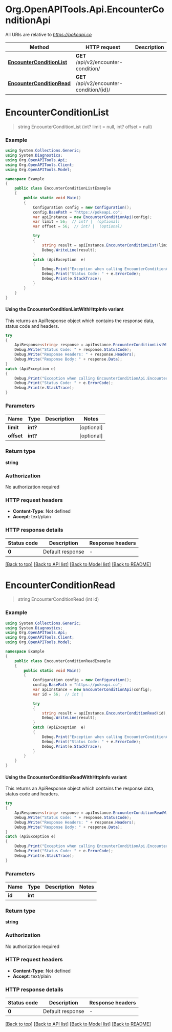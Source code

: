 # Org.OpenAPITools.Api.EncounterConditionApi

All URIs are relative to *https://pokeapi.co*

| Method | HTTP request | Description |
|--------|--------------|-------------|
| [**EncounterConditionList**](EncounterConditionApi.md#encounterconditionlist) | **GET** /api/v2/encounter-condition/ |  |
| [**EncounterConditionRead**](EncounterConditionApi.md#encounterconditionread) | **GET** /api/v2/encounter-condition/{id}/ |  |

<a id="encounterconditionlist"></a>
# **EncounterConditionList**
> string EncounterConditionList (int? limit = null, int? offset = null)



### Example
```csharp
using System.Collections.Generic;
using System.Diagnostics;
using Org.OpenAPITools.Api;
using Org.OpenAPITools.Client;
using Org.OpenAPITools.Model;

namespace Example
{
    public class EncounterConditionListExample
    {
        public static void Main()
        {
            Configuration config = new Configuration();
            config.BasePath = "https://pokeapi.co";
            var apiInstance = new EncounterConditionApi(config);
            var limit = 56;  // int? |  (optional) 
            var offset = 56;  // int? |  (optional) 

            try
            {
                string result = apiInstance.EncounterConditionList(limit, offset);
                Debug.WriteLine(result);
            }
            catch (ApiException  e)
            {
                Debug.Print("Exception when calling EncounterConditionApi.EncounterConditionList: " + e.Message);
                Debug.Print("Status Code: " + e.ErrorCode);
                Debug.Print(e.StackTrace);
            }
        }
    }
}
```

#### Using the EncounterConditionListWithHttpInfo variant
This returns an ApiResponse object which contains the response data, status code and headers.

```csharp
try
{
    ApiResponse<string> response = apiInstance.EncounterConditionListWithHttpInfo(limit, offset);
    Debug.Write("Status Code: " + response.StatusCode);
    Debug.Write("Response Headers: " + response.Headers);
    Debug.Write("Response Body: " + response.Data);
}
catch (ApiException e)
{
    Debug.Print("Exception when calling EncounterConditionApi.EncounterConditionListWithHttpInfo: " + e.Message);
    Debug.Print("Status Code: " + e.ErrorCode);
    Debug.Print(e.StackTrace);
}
```

### Parameters

| Name | Type | Description | Notes |
|------|------|-------------|-------|
| **limit** | **int?** |  | [optional]  |
| **offset** | **int?** |  | [optional]  |

### Return type

**string**

### Authorization

No authorization required

### HTTP request headers

 - **Content-Type**: Not defined
 - **Accept**: text/plain


### HTTP response details
| Status code | Description | Response headers |
|-------------|-------------|------------------|
| **0** | Default response |  -  |

[[Back to top]](#) [[Back to API list]](../README.md#documentation-for-api-endpoints) [[Back to Model list]](../README.md#documentation-for-models) [[Back to README]](../README.md)

<a id="encounterconditionread"></a>
# **EncounterConditionRead**
> string EncounterConditionRead (int id)



### Example
```csharp
using System.Collections.Generic;
using System.Diagnostics;
using Org.OpenAPITools.Api;
using Org.OpenAPITools.Client;
using Org.OpenAPITools.Model;

namespace Example
{
    public class EncounterConditionReadExample
    {
        public static void Main()
        {
            Configuration config = new Configuration();
            config.BasePath = "https://pokeapi.co";
            var apiInstance = new EncounterConditionApi(config);
            var id = 56;  // int | 

            try
            {
                string result = apiInstance.EncounterConditionRead(id);
                Debug.WriteLine(result);
            }
            catch (ApiException  e)
            {
                Debug.Print("Exception when calling EncounterConditionApi.EncounterConditionRead: " + e.Message);
                Debug.Print("Status Code: " + e.ErrorCode);
                Debug.Print(e.StackTrace);
            }
        }
    }
}
```

#### Using the EncounterConditionReadWithHttpInfo variant
This returns an ApiResponse object which contains the response data, status code and headers.

```csharp
try
{
    ApiResponse<string> response = apiInstance.EncounterConditionReadWithHttpInfo(id);
    Debug.Write("Status Code: " + response.StatusCode);
    Debug.Write("Response Headers: " + response.Headers);
    Debug.Write("Response Body: " + response.Data);
}
catch (ApiException e)
{
    Debug.Print("Exception when calling EncounterConditionApi.EncounterConditionReadWithHttpInfo: " + e.Message);
    Debug.Print("Status Code: " + e.ErrorCode);
    Debug.Print(e.StackTrace);
}
```

### Parameters

| Name | Type | Description | Notes |
|------|------|-------------|-------|
| **id** | **int** |  |  |

### Return type

**string**

### Authorization

No authorization required

### HTTP request headers

 - **Content-Type**: Not defined
 - **Accept**: text/plain


### HTTP response details
| Status code | Description | Response headers |
|-------------|-------------|------------------|
| **0** | Default response |  -  |

[[Back to top]](#) [[Back to API list]](../README.md#documentation-for-api-endpoints) [[Back to Model list]](../README.md#documentation-for-models) [[Back to README]](../README.md)


